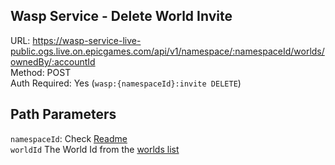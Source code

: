 ## Wasp Service - Delete World Invite

URL: https://wasp-service-live-public.ogs.live.on.epicgames.com/api/v1/namespace/:namespaceId/worlds/ownedBy/:accountId \
Method: POST \
Auth Required: Yes (`wasp:{namespaceId}:invite DELETE`)

## Path Parameters

`namespaceId`: Check [Readme](../../README.md) <br/>
`worldId` The World Id from the [worlds list](../AccountAccessibleWorld.md)
